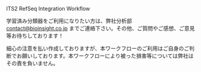 ITS2 RefSeq Integration Workflow

学習済み分類器をご利用になりたい方は、弊社分析部　contact@bioinsight.co.jp までご連絡下さい。その他、ご質問やご感想、ご意見等お待ちしております！


細心の注意を払い作成しておりますが、本ワークフローのご利用はご自身のご判断でお願いしております。本ワークフローにより被った損害等については弊社はその責を負いません。
